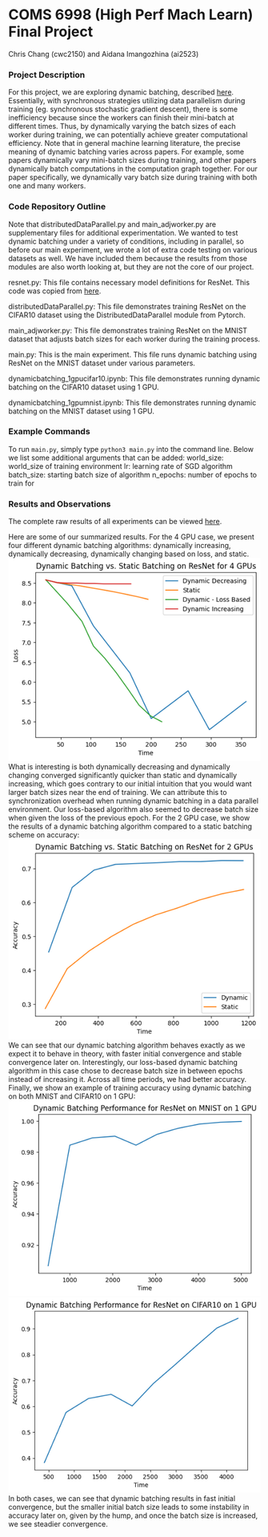 # COMS 6998 (High Perf Mach Learn) Final Project
Chris Chang (cwc2150) and Aidana Imangozhina (ai2523)

### Project Description 
For this project, we are exploring dynamic batching, described [here](https://arxiv.org/abs/2007.11831). 
Essentially, with synchronous strategies utilizing data parallelism during training (eg. synchronous 
stochastic gradient descent), there is some inefficiency because since the workers can finish their 
mini-batch at different times. Thus, by dynamically varying the batch sizes of each worker during training, 
we can potentially achieve greater computational efficiency. Note that in general machine learning 
literature, the precise meaning of dynamic batching varies across papers. For example, some papers 
dynamically vary mini-batch sizes during training, and other papers dynamically batch computations in the 
computation graph together. For our paper specifically, we dynamically vary batch size during training with
both one and many workers. 

### Code Repository Outline
Note that distributedDataParallel.py and main_adjworker.py are supplementary files for additional 
experimentation. We wanted to test dynamic batching under a variety of conditions, including in parallel,
so before our main experiment, we wrote a lot of extra code testing on various datasets as well. We have
included them because the results from those modules are also worth looking at, but they are not the core 
of our project. 

resnet.py: This file contains necessary model definitions for ResNet. This code was copied from 
[here](https://github.com/kuangliu/pytorch-cifar/blob/master/models/resnet.py). 

distributedDataParallel.py: This file demonstrates training ResNet on the CIFAR10 dataset using the 
DistributedDataParallel module from Pytorch. 

main_adjworker.py: This file demonstrates training ResNet on the MNIST dataset that adjusts batch sizes for 
each worker during the training process. 

main.py: This is the main experiment. This file runs dynamic batching using ResNet on the MNIST dataset 
under various parameters. 

dynamicbatching_1gpucifar10.ipynb: This file demonstrates running dynamic batching on the CIFAR10 dataset using 1 GPU. 

dynamicbatching_1gpumnist.ipynb: This file demonstrates running dynamic batching on the MNIST dataset using 1 GPU. 

### Example Commands 
To run ```main.py```, simply type ```python3 main.py``` into the command line. Below we list some additional
arguments that can be added: 
world_size: world_size of training environment 
lr: learning rate of SGD algorithm 
batch_size: starting batch size of algorithm 
n_epochs: number of epochs to train for

### Results and Observations
The complete raw results of all experiments can be viewed 
[here](https://docs.google.com/spreadsheets/d/1adBwBOmPLS-ncAkVbgwZ_ATcs_bPJR6sGlygCJfz3Bk/edit?usp=sharing).

Here are some of our summarized results. For the 4 GPU case, we present four different dynamic batching algorithms: 
dynamically increasing, dynamically decreasing, dynamically changing based on loss, and static. \
![4 GPU Results](images/dynamicbatching_4gpu.png) \
What is interesting is both dynamically decreasing and dynamically changing converged significantly quicker than static 
and dynamically increasing, which goes contrary to our initial intuition that you would want larger batch sizes near the 
end of training. We can attribute this to synchronization overhead when running dynamic batching in a data parallel 
environment. Our loss-based algorithm also seemed to decrease batch size when given the loss of the previous epoch. For 
the 2 GPU case, we show the results of a dynamic batching algorithm compared to a static batching scheme on accuracy: \
![2 GPU Results](images/dynamicbatching_2gpu.png) \
We can see that our dynamic batching algorithm behaves exactly as we expect it to behave in theory, with faster initial
convergence and stable convergence later on. Interestingly, our loss-based dynamic batching algorithm in this case chose
to decrease batch size in between epochs instead of increasing it. Across all time periods, we had better accuracy. 
Finally, we show an example of training accuracy using dynamic batching on both MNIST and CIFAR10 on 1 GPU: \
![1 GPU MNIST](images/dynamicbatching_1gpumnist.png) \
![1 GPU CIFAR10](images/dynamicbatching_1gpucifar10.png) \
In both cases, we can see that dynamic batching results in fast initial convergence, but the smaller initial batch size 
leads to some instability in accuracy later on, given by the hump, and once the batch size is increased, we see steadier
convergence. 